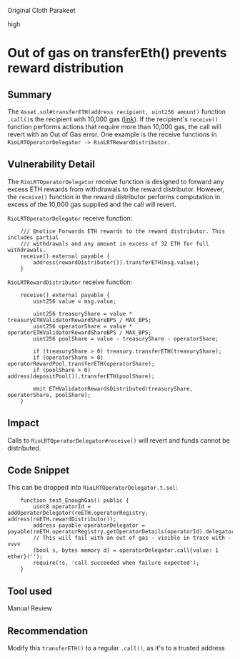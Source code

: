 Original Cloth Parakeet

high

# Out of gas on transferEth() prevents reward distribution

## Summary
The `Asset.sol#transferETH(address recipient, uint256 amount)` function `.call()`s the recipient with 10,000 gas ([link](https://github.com/sherlock-audit/2024-02-rio-network-core-protocol/blob/main/rio-sherlock-audit/contracts/utils/Asset.sol#L42)). If the recipient's `receive()` function performs actions that require more than 10,000 gas, the call will revert with an Out of Gas error.  One example is the receive functions in `RioLRTOperatorDelegator -> RioLRTRewardDistributor`.

## Vulnerability Detail
The `RioLRTOperatorDelegator` receive function is designed to forward any excess ETH rewards from withdrawals to the reward distributor. However, the `receive()` function in the reward distributor performs computation in excess of the 10,000 gas supplied and the call will revert. 

`RioLRTOperatorDelegator` receive function:
```solidity
    /// @notice Forwards ETH rewards to the reward distributor. This includes partial
    /// withdrawals and any amount in excess of 32 ETH for full withdrawals.
    receive() external payable {
        address(rewardDistributor()).transferETH(msg.value);
    }
```

`RioLRTRewardDistributor` receive function:
```solidity
    receive() external payable {
        uint256 value = msg.value;

        uint256 treasuryShare = value * treasuryETHValidatorRewardShareBPS / MAX_BPS;
        uint256 operatorShare = value * operatorETHValidatorRewardShareBPS / MAX_BPS;
        uint256 poolShare = value - treasuryShare - operatorShare;

        if (treasuryShare > 0) treasury.transferETH(treasuryShare);
        if (operatorShare > 0) operatorRewardPool.transferETH(operatorShare);
        if (poolShare > 0) address(depositPool()).transferETH(poolShare);

        emit ETHValidatorRewardsDistributed(treasuryShare, operatorShare, poolShare);
    }
```

## Impact
Calls to `RioLRTOperatorDelegator#receive()` will revert and funds cannot be distributed.

## Code Snippet
This can be dropped into `RioLRTOperatorDelegator.t.sol`:
```solidity
    function test_EnoughGas() public {
        uint8 operatorId = addOperatorDelegator(reETH.operatorRegistry, address(reETH.rewardDistributor));
        address payable operatorDelegator = payable(reETH.operatorRegistry.getOperatorDetails(operatorId).delegator);
        // This will fail with an out of gas - visible in trace with -vvvv
        (bool s, bytes memory d) = operatorDelegator.call{value: 1 ether}('');
        require(!s, 'call succeeded when failure expected');
    }

```
## Tool used

Manual Review

## Recommendation
Modify this `transferETH()` to a regular `.call()`, as it's to a trusted address